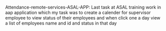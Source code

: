 Attendance-remote-services-ASAL-APP: Last task at ASAL training work in aap  application
which my task was to create a calender for supervisor employee to view status of their employees and when click one a day view a list of employees name and id and status in that day
